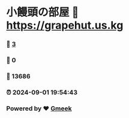 # 小饅頭の部屋 :link: https://grapehut.us.kg 
### :page_facing_up: [3](https://grapehut.us.kg/tag.html) 
### :speech_balloon: 0 
### :hibiscus: 13686 
### :alarm_clock: 2024-09-01 19:54:43 
### Powered by :heart: [Gmeek](https://github.com/Meekdai/Gmeek)
